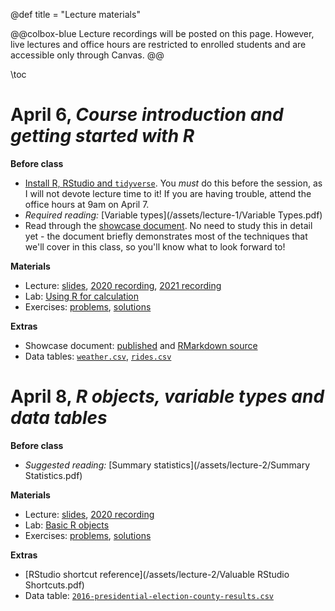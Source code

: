 @def title = "Lecture materials"

@@colbox-blue
Lecture recordings will be posted on this page.
However, live lectures and office hours are restricted to enrolled students and are accessible only through Canvas.
@@

\toc

# April 6, *Course introduction and getting started with R*

**Before class**

* [Install R, RStudio and `tidyverse`](/install-R/). You *must* do this before the session, as I will not devote lecture time to it! If you are having trouble, attend the office hours at 9am on April 7.
* *Required reading:* [Variable types](/assets/lecture-1/Variable Types.pdf)
* Read through the [showcase document](/assets/lecture-1/taxis.html). No need to study this in detail yet - the document briefly demonstrates most of the techniques that we'll cover in this class, so you'll know what to look forward to!

**Materials**

* Lecture: [slides](/assets/lecture-1/presentation1.html), [2020 recording](https://web.stanford.edu/~damianp/recordings/recording1.mp4), [2021 recording](https://web.stanford.edu/~damianp/recordings/recording-2021-1.mp4)
* Lab: [Using R for calculation](/assets/lecture-1/lab1.html)
* Exercises: [problems](/assets/lecture-1/practice1.html), [solutions](/assets/lecture-1/solutions1.html)

**Extras**

* Showcase document: [published](/assets/lecture-1/taxis.html) and [RMarkdown source](/assets/lecture-1/taxis.rmd)
* Data tables: [`weather.csv`](/assets/lecture-1/ny-taxi-data/weather.csv), [`rides.csv`](/assets/lecture-1/ny-taxi-data/rides.csv)


# April 8, *R objects, variable types and data tables*

**Before class**

* *Suggested reading:* [Summary statistics](/assets/lecture-2/Summary Statistics.pdf)

**Materials**

* Lecture: [slides](/assets/lecture-2/pres2.html), [2020 recording](https://web.stanford.edu/~damianp/recordings/recording2.mp4)
* Lab: [Basic R objects](/assets/lecture-2/lab2.html)
* Exercises: [problems](/assets/lecture-2/practice2.html), [solutions](/assets/lecture-2/solutions2.html)

**Extras**

* [RStudio shortcut reference](/assets/lecture-2/Valuable RStudio Shortcuts.pdf)
* Data table: [`2016-presidential-election-county-results.csv`](/assets/lecture-2/2016-presidential-election-county-results.csv)

<!-- # April 21 and 23, *Data visualisation with `ggplot`* -->

<!-- *Note: the material from these slides stretched over two lectures* -->

<!-- **Before class** -->

<!-- * *Required reading:* [R for Data Science, chapter 3: Data visualisation](https://r4ds.had.co.nz/data-visualisation.html) -->

<!-- **Materials** -->

<!-- * Lecture: [slides](/assets/lecture-3/pres3.html), [April 21 recording](https://web.stanford.edu/~damianp/recordings/recording3.mp4) and [April 23 recording](https://web.stanford.edu/~damianp/recordings/recording4.mp4) -->
<!-- * Lab: [Data visualization](/assets/lecture-3/lab3.html) -->
<!-- * Exercises: [problems](/assets/lecture-3/practice3.html), [solutions](/assets/lecture-3/solutions3.html) -->

<!-- **Extras** -->

<!-- * [ggplot reference sheet](/assets/lecture-3/ggplot2-cheatsheet.pdf) -->
<!-- * [Code for generating `efficiency`](/assets/lecture-3/efficiency.html) -->
<!-- * Data tables: [`worldbank_data_tidy.csv`](/assets/lecture-3/data/worldbank_data_tidy.csv) -->
<!--     + Data sourced directly from world bank website: [`worldbank_data_raw.csv`](/assets/lecture-3/data/worldbank_data_raw.csv) -->
<!--     + Script for tidying data table: [`worldbank_ETL.R`](/assets/lecture-3/data/worldbank_ETL.R) -->
<!--     + Information about the raw data table:  [`worldbank_metadata.csv`](/assets/lecture-3/data/worldbank_metadata.csv) -->

<!-- # April 28, *`dplyr`: data manipulation and functions* -->

<!-- **Before class** -->

<!-- * *Required reading:* [R for Data Science, chapter 4: Data transformation](https://r4ds.had.co.nz/transform.html) -->

<!-- **Materials** -->

<!-- * Lecture: [slides](/assets/lecture-4/pres4.html) and [recording](https://web.stanford.edu/~damianp/recordings/recording5.mp4) -->
<!-- * Lab: [Data transformation](/assets/lecture-4/lab4.html) -->
<!-- * Exercises: [problems](/assets/lecture-4/practice4.html), [solutions](/assets/lecture-4/solutions4.html) -->

<!-- **Extras** -->

<!-- * [Data Wrangling cheat sheet](https://rstudio.com/wp-content/uploads/2015/02/data-wrangling-cheatsheet.pdf) (Note: this sheet uses `gather` and `spread`, which are out-dated. We'll, talk about this sort of think in Lecture 7) -->

<!-- # April 30, *Rmarkdown documents, presentations and workflow* -->

<!-- **Before class** -->

<!-- * Instead of slides, this lecture will be conducted using two R Markdown documents, so download them and open them in RStudio before the lecture. -->

<!-- **Materials** -->

<!-- * Lecture: [introductory](/assets/lecture-6/introduction.rmd) and [advanced](/assets/lecture-6/advanced.rmd) R Markdown documents, and [recording](https://web.stanford.edu/~damianp/recordings/recording6.mp4) -->
<!-- * Lab: [Reproducible research](/assets/lecture-6/lab6.html) -->
<!-- * Exercises: [problems](/assets/lecture-6/pracice6.html), [solutions](/assets/lecture-6/solutions6.html) -->

<!-- **Extras** -->

<!-- * Data table: [`airbnb_nyc_2019.csv`](/assets/lecture-6/airbnb_nyc_2019.csv) -->
<!-- * [RMarkdown cheat sheet](/assets/lecture-6/rmarkdown-cheatsheet.pdf) -->
<!-- * An in-depth guide to R Markdown: <https://bookdown.org/yihui/rmarkdown/> -->

<!-- # May 1, **Project proposal due** -->

<!-- # May 5, *Pastes, merges and joins: combining tables and dataset grammar* -->

<!-- **Materials** -->

<!-- * Lecture: [slides](/assets/lecture-7/pres7.html) and [recording](https://web.stanford.edu/~damianp/recordings/recording7.mp4) -->
<!-- * Lab: [Data joining and maps](/assets/lecture-7/lab7.html) - this lab uses the following datsets: -->
<!--   + [`2016_US_Presdential_Results_for_class.csv`](/assets/lecture-7/2016_US_Presdential_Results_for_class.csv) -->
<!--   + [`county_map_fips.rds`](/assets/lecture-7/county_map_fips.rds) -->
<!-- * Exercises: [problems](/assets/lecture-7/practice7.html), [solutions](/assets/lecture-7/solutions7.html) -->

<!-- **Extras** -->

<!-- * Data table: [`Drought_data.csv`](/assets/lecture-7/Drought_data.csv) -->
<!-- * Advanced mapping with R: [Getting started with `ggmap`](/assets/lecture-7/Getting-started-with-ggmap.html) -->

<!-- # May 7 , *Useful tips, packages and FAQs* -->

<!-- **Materials** -->

<!-- * Lecture: [slides](/assets/lecture-8/pres8.html) and [recording](https://web.stanford.edu/~damianp/recordings/recording8.mp4) -->

<!-- **Extras** -->

<!-- * [`lubridate` cheat sheet](/assets/lecture-8/R_lubridate.pdf) -->

<!-- # May 16, **Final project due** -->
